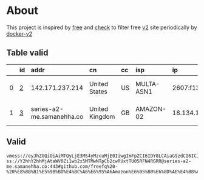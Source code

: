 
# About

This project is inspired by [free](https://github.com/freefq/free) and [check](https://github.com/yeahwu/check) to filter free [v2](https://github.com/v2fly/v2ray-core) site periodically by [docker-v2](https://hub.docker.com/r/v2ray/official)

    

## Table valid
|    | id                 | addr                      | cn             | cc   | isp        | ip                                 | chatgpt          |
|---:|:-------------------|:--------------------------|:---------------|:-----|:-----------|:-----------------------------------|:-----------------|
|  0 | [2](config/2.json) | 142.171.237.214           | United States  | US   | MULTA-ASN1 | 2607:f130:109:0:225:90ff:fea6:c7ae | Yes (Region: US) |
|  1 | [3](config/3.json) | series-a2-me.samanehha.co | United Kingdom | GB   | AMAZON-02  | 18.134.130.161                     | Yes (Region: GB) |

## Valid
```
vmess://eyJhZGQiOiAiMTQyLjE3MS4yMzcuMjE0IiwgImFpZCI6IDY0LCAiaG9zdCI6ICJ3d3cuMjMxNjg0OTkueHl6IiwgImlkIjogIjQxODA0OGFmLWEyOTMtNGI5OS05YjBjLTk4Y2EzNTgwZGQyNCIsICJuZXQiOiAid3MiLCAicGF0aCI6ICIvcGF0aC8yMjEzMTIyODEwMDkiLCAicG9ydCI6IDQ0MywgInBzIjogImdpdGh1Yi5jb20vZnJlZWZxIC0gXHU1MmEwXHU2MmZmXHU1OTI3ICAyIiwgInRscyI6ICJ0bHMiLCAidHlwZSI6ICJhdXRvIiwgInNlY3VyaXR5IjogImF1dG8iLCAic2tpcC1jZXJ0LXZlcmlmeSI6IHRydWUsICJzbmkiOiAiIn0=
ss://Y2hhY2hhMjAtaWV0Zi1wb2x5MTMwNTpCb2cwRUxtTU05RFN4RGRR@series-a2-me.samanehha.co:443#github.com/freefq%20-%20%E8%8B%B1%E5%9B%BD%E4%BC%A6%E6%95%A6Amazon%E6%95%B0%E6%8D%AE%E4%B8%AD%E5%BF%83%203
```

